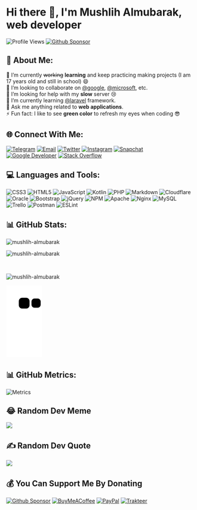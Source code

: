 # Hi there 👋, I'm Mushlih Almubarak, web developer
![Profile Views](https://komarev.com/ghpvc/?username=mushlih-almubarak&label=Profile%20Views&color=0e75b6&style=flat)
[![Github Sponsor](https://img.shields.io/badge/-Sponsor-fafbfc?logo=GitHub%20Sponsors)](https://github.com/sponsors/mushlih-almubarak) 

## 💫 About Me:
🔭 I’m currently ~~working~~ **learning** and keep practicing making projects (I am 17 years old and still in school) 😄<br>
👯 I’m looking to collaborate on [@google](https://github.com/google), [@microsoft](https://github.com/microsoft), etc.<br>
🤝 I’m looking for help with my **slow** server 😢
<br>🌱 I’m currently learning [@laravel](https://github.com/laravel) framework.<br>💬 Ask me anything related to **web applications**.<br>
⚡ Fun fact: I like to see **green color** to refresh my eyes when coding 😎

## 🌐 Connect With Me:
[![Telegram](https://img.shields.io/badge/Telegram-1769ff?logo=telegram&logoColor=white)](https://t.me/mushlih_31) 
[![Email](https://img.shields.io/badge/Email-%23FF0000.svg?logo=Gmail&logoColor=white)](mailto:mushlih_31@mushlih.cf)
[![Twitter](https://img.shields.io/badge/Twitter-1769ff.svg?logo=Twitter&logoColor=white)](https://twitter.com/mushlih_31) 
[![Instagram](https://img.shields.io/badge/Instagram-%23FF0000.svg?logo=Instagram&logoColor=white)](https://instagram.com/mushlih_31) 
[![Snapchat](https://img.shields.io/badge/Snapchat-FE7A16.svg?logo=snapchat&logoColor=white)](https://www.snapchat.com/add/mushlih_31) 
[![Google Developer](https://img.shields.io/badge/-Google%20Developer-1769ff?logo=google&logoColor=white)](https://g.dev/mushlih_31)
[![Stack Overflow](https://img.shields.io/badge/-Stackoverflow-FE7A16?logo=stack-overflow&logoColor=white)](https://stackoverflow.com/users/16115628)

## 💻 Languages and Tools:
![CSS3](https://img.shields.io/badge/css3-%231572B6.svg?style=for-the-badge&logo=css3&logoColor=white) ![HTML5](https://img.shields.io/badge/html5-%23E34F26.svg?style=for-the-badge&logo=html5&logoColor=white) ![JavaScript](https://img.shields.io/badge/javascript-%23323330.svg?style=for-the-badge&logo=javascript&logoColor=%23F7DF1E) ![Kotlin](https://img.shields.io/badge/kotlin-%230095D5.svg?style=for-the-badge&logo=kotlin&logoColor=white) ![PHP](https://img.shields.io/badge/php-%23777BB4.svg?style=for-the-badge&logo=php&logoColor=white) ![Markdown](https://img.shields.io/badge/markdown-%23000000.svg?style=for-the-badge&logo=markdown&logoColor=white) ![Cloudflare](https://img.shields.io/badge/Cloudflare-F38020?style=for-the-badge&logo=Cloudflare&logoColor=white) ![Oracle](https://img.shields.io/badge/Oracle-F80000?style=for-the-badge&logo=oracle&logoColor=white) ![Bootstrap](https://img.shields.io/badge/bootstrap-%23563D7C.svg?style=for-the-badge&logo=bootstrap&logoColor=white) ![jQuery](https://img.shields.io/badge/jquery-%230769AD.svg?style=for-the-badge&logo=jquery&logoColor=white) ![NPM](https://img.shields.io/badge/NPM-%23000000.svg?style=for-the-badge&logo=npm&logoColor=white) ![Apache](https://img.shields.io/badge/apache-%23D42029.svg?style=for-the-badge&logo=apache&logoColor=white) ![Nginx](https://img.shields.io/badge/nginx-%23009639.svg?style=for-the-badge&logo=nginx&logoColor=white) ![MySQL](https://img.shields.io/badge/mysql-%2300f.svg?style=for-the-badge&logo=mysql&logoColor=white) ![Trello](https://img.shields.io/badge/Trello-%23026AA7.svg?style=for-the-badge&logo=Trello&logoColor=white) ![Postman](https://img.shields.io/badge/Postman-FF6C37?style=for-the-badge&logo=postman&logoColor=white) ![ESLint](https://img.shields.io/badge/ESLint-4B3263?style=for-the-badge&logo=eslint&logoColor=white)

## 📊 GitHub Stats:
<p><img align="left" src="https://github-readme-streak-stats.herokuapp.com?user=mushlih-almubarak&theme=dracula&stroke=00AAFF&ring=00AAFF&fire=FF0000BF&sideNums=79D9F9&currStreakNum=79D9F9&currStreakLabel=FFFFFF&sideLabels=FFFFFF&dates=79D9F9" alt="mushlih-almubarak" /></p>
<br>
<p><img src="https://github-readme-stats.vercel.app/api/top-langs?username=mushlih-almubarak&show_icons=true&theme=dracula&title_color=00aaff&locale=en&layout=compact" alt="mushlih-almubarak" /></p> 
<br>
<p><img src="https://github-readme-stats.vercel.app/api?username=mushlih-almubarak&show_icons=true&theme=dracula&title_color=00aaff&locale=en" alt="mushlih-almubarak" /></p>

![Snake animation](https://github.com/mushlih-almubarak/mushlih-almubarak/blob/output/github-contribution-grid-snake.svg)

## 📊 GitHub Metrics:
![Metrics](https://metrics.lecoq.io/mushlih-almubarak?template=classic&base.hireable=true&repositories.forks=true&followup=1&lines=1&base.indepth=false&base.hireable=true&followup.sections=repositories&followup.indepth=false&followup.archived=true&config.timezone=Asia%2FRiyadh)

## 😂 Random Dev Meme
<img src="https://random-memer.herokuapp.com/" width="512px"/>

## ✍️ Random Dev Quote
![](https://quotes-github-readme.vercel.app/api?type=horizontal&theme=tokyonight)

 ## 💰 You Can Support Me By Donating
[![Github Sponsor](https://img.shields.io/badge/Github%20Sponsor-009639?style=for-the-badge&logo=GitHub&logoColor=white)](https://github.com/sponsors/mushlih-almubarak) 
[![BuyMeACoffee](https://img.shields.io/badge/Buy%20Me%20a%20Coffee-ffdd00?style=for-the-badge&logo=buy-me-a-coffee&logoColor=black)](https://buymeacoffee.com/mushlih) 
[![PayPal](https://img.shields.io/badge/PayPal-00457C?style=for-the-badge&logo=paypal&logoColor=white)](https://paypal.me/mushlih31) 
[![Trakteer](https://img.shields.io/badge/Trakteer-%23D42029?style=for-the-badge&logo=trakteer&logoColor=white)](https://trakteer.id/mushlih_31/tip)

